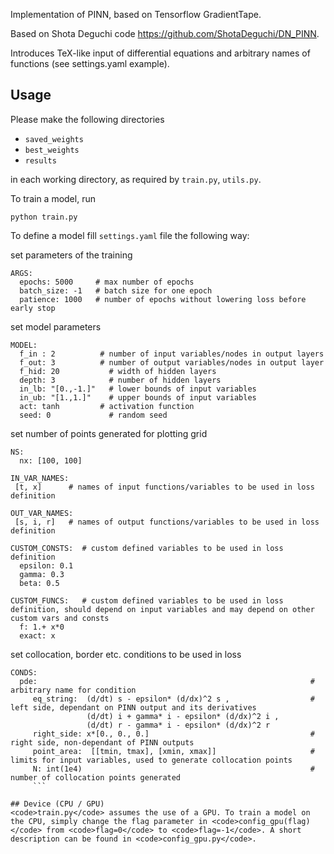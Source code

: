 Implementation of PINN, based on Tensorflow GradientTape.

Based on Shota Deguchi code https://github.com/ShotaDeguchi/DN_PINN.

Introduces TeX-like input of differential equations and arbitrary names of functions (see settings.yaml example).


## Usage
Please make the following directories

* `saved_weights`
* `best_weights`
* `results`

in each working directory, as required by `train.py`, `utils.py`.

To train a model, run
```
python train.py
```

To define a model fill `settings.yaml` file the following way:

set parameters of the training
```
ARGS:
  epochs: 5000     # max number of epochs
  batch_size: -1   # batch size for one epoch
  patience: 1000   # number of epochs without lowering loss before early stop
```
set model parameters
```
MODEL:
  f_in : 2          # number of input variables/nodes in output layers
  f_out: 3          # number of output variables/nodes in output layer
  f_hid: 20           # width of hidden layers
  depth: 3            # number of hidden layers
  in_lb: "[0.,-1.]"   # lower bounds of input variables
  in_ub: "[1.,1.]"    # upper bounds of input variables
  act: tanh         # activation function
  seed: 0             # random seed
```
set number of points generated for plotting grid
```
NS:
  nx: [100, 100]
```
```
IN_VAR_NAMES:
 [t, x]      # names of input functions/variables to be used in loss definition

OUT_VAR_NAMES:
 [s, i, r]   # names of output functions/variables to be used in loss definition
```
```
CUSTOM_CONSTS:  # custom defined variables to be used in loss definition
  epsilon: 0.1
  gamma: 0.3
  beta: 0.5

CUSTOM_FUNCS:   # custom defined variables to be used in loss definition, should depend on input variables and may depend on other custom vars and consts
  f: 1.+ x*0
  exact: x
```
set collocation, border etc. conditions to be used in loss
```
CONDS:
  pde:                                                             # arbitrary name for condition
     eq_string:  (d/dt) s - epsilon* (d/dx)^2 s ,                  # left side, dependant on PINN output and its derivatives
                 (d/dt) i + gamma* i - epsilon* (d/dx)^2 i , 
                 (d/dt) r - gamma* i - epsilon* (d/dx)^2 r
     right_side: x*[0., 0., 0.]                                    # right side, non-dependant of PINN outputs
     point_area:  [[tmin, tmax], [xmin, xmax]]                     # limits for input variables, used to generate collocation points
     N: int(1e4)                                                   # number of collocation points generated
     ```

## Device (CPU / GPU)
<code>train.py</code> assumes the use of a GPU. To train a model on the CPU, simply change the flag parameter in <code>config_gpu(flag)</code> from <code>flag=0</code> to <code>flag=-1</code>. A short description can be found in <code>config_gpu.py</code>. 
